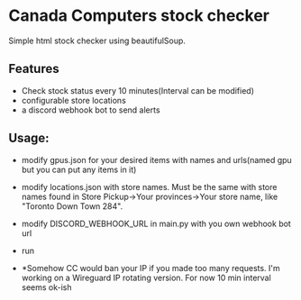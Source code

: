 # Canada Computers stock checker

Simple html stock checker using beautifulSoup. 

## Features
- Check stock status every 10 minutes(Interval can be modified)
- configurable store locations
- a discord webhook bot to send alerts

## Usage:
- modify gpus.json for your desired items with names and urls(named gpu but you can put any items in it)
- modify locations.json with store names. Must be the same with store names found in Store Pickup->Your provinces->Your store name, like "Toronto Down Town 284".
- modify DISCORD_WEBHOOK_URL in main.py with you own webhook bot url
- run

- *Somehow CC would ban your IP if you made too many requests. I'm working on a Wireguard IP rotating version. For now 10 min interval seems ok-ish
